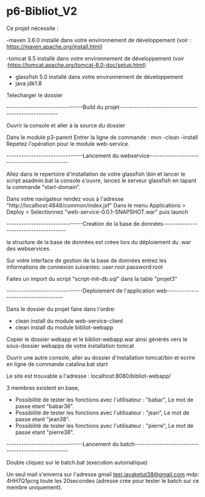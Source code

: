 # p6-Bibliot_V2

Ce projet nécessite :


                 
 -maven 3.6.0 installé dans votre environnement de développement (voir : https://maven.apache.org/install.html)


 
 -tomcat 8.5 installé dans votre environnement de développement (voir :https://tomcat.apache.org/tomcat-8.0-doc/setup.html)


   
 - glassfish 5.0 installé dans votre environnement de développement               
 - java jdk1.8





Telecharger le dossier

-------------------------------Build du projet-----------------------------------------------------


Ouvrir la console et aller à la source du dossier

Dans le module p3-parent Entrer la ligne de commande : mvn -clean -install
Repetez l'opération pour le module web-service.


-------------------------------Lancement du webservice---------------------------------------------


Allez dans le repertoire d'installation de votre glassfish \bin et lancer le script asadmin.bat
la console s'ouvre, lancez le serveur glassfish en tapant la commande "start-domain".

Dans votre navigateur rendez vous à l'adresse "http://localhost:4848/common/index.jsf"
Dans le menu Applications > Deploy > Selectionnez "web-service-0.0.1-SNAPSHOT.war" puis launch



-------------------------------Creation de la base de données--------------------------------------

la structure de la base de données est créee lors du déploiement du .war des webservices.

Sur votre interface de gestion de la base de données entrez les informations de connexion suivantes:
user:root
password:root

Faites un import du script "script-init-db.sql" dans la table "projet3"



-------------------------------Deploiement de l'application web------------------------------------

Dans le dossier du projet faire dans l'ordre:
- clean install du module web-service-client
- clean install du module bibliot-webapp

Copier le dossier webapp et le bibliot-webapp.war ainsi générés vers le sous-dossier webapps de votre installation tomcat

Ouvrir une autre console, aller au dossier d'installation tomcat/bin et ecrire en ligne de commande 
catalina.bat start

Le site est trouvable a l'adresse : localhost:8080/bibliot-webapp/

3 membres existent en base,
- Possibilité de tester les fonctions avec l'utilisateur : "babar",
Le mot de passe etant "babar38".
- Possibilité de tester les fonctions avec l'utilisateur : "jean",
Le mot de passe etant "jean38".
- Possibilité de tester les fonctions avec l'utilisateur : "pierre",
Le mot de passe etant "pierre38".




-------------------------------Lancement du batch---------------------------------------------------



Double cliquez sur le batch.bat (execution automatique)

Un seul mail s'enverra sur l'adresse gmail test.javaketut38@gmail.com mdp: 4HH7Q1pcrg toute les 20secondes 
(adresse crée pour tester le batch sur ce membre uniquement).

